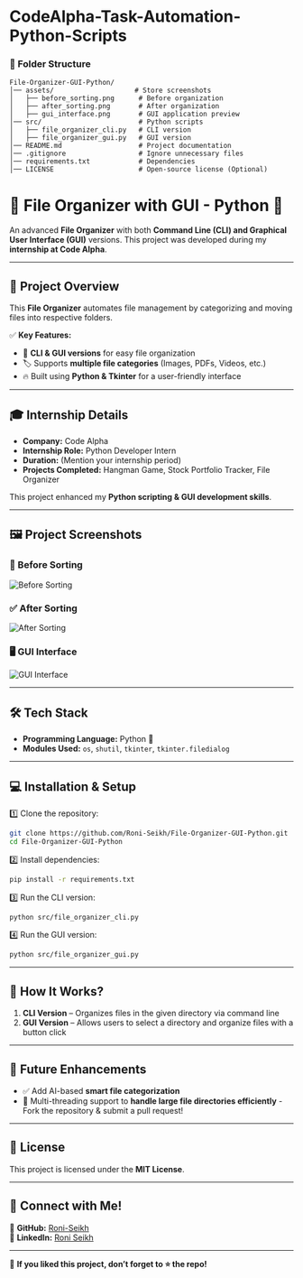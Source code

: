 # CodeAlpha-Task-Automation-Python-Scripts 

### **📂 Folder Structure**  
```
File-Organizer-GUI-Python/
│── assets/                    # Store screenshots  
│   ├── before_sorting.png      # Before organization  
│   ├── after_sorting.png       # After organization  
│   ├── gui_interface.png       # GUI application preview  
│── src/                        # Python scripts  
│   ├── file_organizer_cli.py   # CLI version  
│   ├── file_organizer_gui.py   # GUI version  
│── README.md                   # Project documentation  
│── .gitignore                  # Ignore unnecessary files  
│── requirements.txt            # Dependencies  
│── LICENSE                     # Open-source license (Optional)  
```

# 📂 File Organizer with GUI - Python 🚀  

An advanced **File Organizer** with both **Command Line (CLI) and Graphical User Interface (GUI)** versions. This project was developed during my **internship at Code Alpha**.  

---

## 🚀 Project Overview  
This **File Organizer** automates file management by categorizing and moving files into respective folders.  

✅ **Key Features:**  
- 📂 **CLI & GUI versions** for easy file organization  
- 🏷️ Supports **multiple file categories** (Images, PDFs, Videos, etc.)  
- 🔥 Built using **Python & Tkinter** for a user-friendly interface  

---

## 🎓 **Internship Details**  
- **Company:** Code Alpha  
- **Internship Role:** Python Developer Intern  
- **Duration:** (Mention your internship period)  
- **Projects Completed:** Hangman Game, Stock Portfolio Tracker, File Organizer  

This project enhanced my **Python scripting & GUI development skills**.  

---

## 🖼️ **Project Screenshots**  
### 📌 Before Sorting  
![Before Sorting](https://github.com/Roni-Seikh/File-Organizer-GUI-Python/blob/main/assets/before_sorting.png)  

### ✅ After Sorting  
![After Sorting](https://github.com/Roni-Seikh/File-Organizer-GUI-Python/blob/main/assets/after_sorting.png)  

### 🖥️ GUI Interface  
![GUI Interface](https://github.com/Roni-Seikh/File-Organizer-GUI-Python/blob/main/assets/gui_interface.png)  

---

## 🛠️ **Tech Stack**  
- **Programming Language:** Python 🐍  
- **Modules Used:** `os`, `shutil`, `tkinter`, `tkinter.filedialog`  

---

## 💻 **Installation & Setup**  
1️⃣ Clone the repository:  
   ```bash
   git clone https://github.com/Roni-Seikh/File-Organizer-GUI-Python.git
   cd File-Organizer-GUI-Python
   ```  
2️⃣ Install dependencies:  
   ```bash
   pip install -r requirements.txt
   ```  
3️⃣ Run the CLI version:  
   ```bash
   python src/file_organizer_cli.py
   ```  
4️⃣ Run the GUI version:  
   ```bash
   python src/file_organizer_gui.py
   ```  

---

## 🎯 **How It Works?**  
1. **CLI Version** – Organizes files in the given directory via command line  
2. **GUI Version** – Allows users to select a directory and organize files with a button click  

---

## 🚀 **Future Enhancements**  
- ✅ Add AI-based **smart file categorization**  
- 🌟 Multi-threading support to **handle large file directories efficiently**
-Fork the repository & submit a pull request!  

---

## 📜 **License**  
This project is licensed under the **MIT License**.  

---

## 🔗 **Connect with Me!**  
🔹 **GitHub:** [Roni-Seikh](https://github.com/Roni-Seikh)  
🔹 **LinkedIn:** [Roni Seikh](https://in.linkedin.com/in/roniseikh)  

---

📌 **If you liked this project, don’t forget to ⭐ the repo!**  
